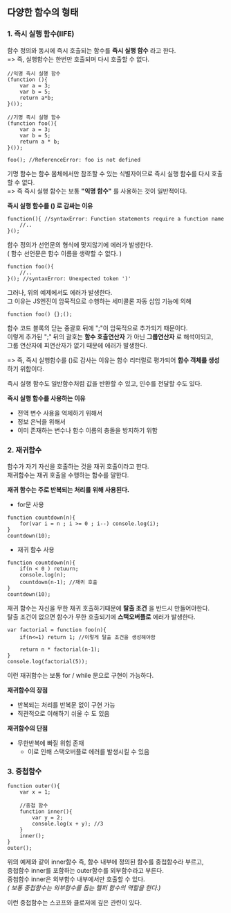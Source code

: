 ## 다양한 함수의 형태
### 1. 즉시 실행 함수(IIFE)
함수 정의와 동시에 즉시 호출되는 함수를 __즉시 실행 함수__ 라고 한다.<br>
=> 즉, 실행함수는 한번만 호출되며 다시 호출할 수 없다.

```
//익명 즉시 실행 함수
(function (){
    var a = 3;
    var b = 5;
    return a*b;
}());

//기명 즉시 실행 함수
(function foo(){
    var a = 3;
    var b = 5;
    return a * b;
}());

foo(); //ReferenceError: foo is not defined
```
기명 함수는 함수 몸체에서만 참조할 수 있는 식별자이므로 즉시 실행 함수를 다시 호출할 수 없다.<br>
=> 즉 즉시 실행 함수는 보통 __"익명 함수"__ 를 사용하는 것이 일반적이다.<br>

__즉시 실행 함수를 () 로 감싸는 이유__<br>
```
function(){ //syntaxError: Function statements require a function name
    //..
}();
```
함수 정의가 선언문의 형식에 맞지않기에 에러가 발생한다. <br>
( 함수 선언문은 함수 이름을 생략할 수 없다. )

```
function foo(){
    //..
}(); //syntaxError: Unexpected token ')'
```
그러나, 위의 예제에서도 에러가 발생한다. <br>
그 이유는 JS엔진이 암묵적으로 수행하는 세미콜론 자동 삽입 기능에 의해 
```
function foo() {};();
```
함수 코드 블록의 닫는 중괄호 뒤에 ";"이 암묵적으로 추가되기 때문이다.<br>
이렇게 추가된 ";" 뒤의 괄호는 __함수 호출연산자__ 가 아닌 __그룹연산자__ 로 해석이되고,<br>
그룹 연산자에 피연산자가 없기 때문에 에러가 발생한다.

=> 즉, 즉시 실행함수를 ()로 감사는 이유는 함수 리터럴로 평가되어 __함수 객체를 생성__ 하기 위함이다.

즉시 실행 함수도 일반함수처럼 값을 반환할 수 있고, 인수를 전달할 수도 있다.

__즉시 실행 함수를 사용하는 이유__
- 전역 변수 사용을 억제하기 위해서
- 정보 은닉을 위해서
- 이미 존재하는 변수나 함수 이름의 충돌을 방지하기 위함

### 2. 재귀함수
함수가 자기 자신을 호출하는 것을 재귀 호출이라고 한다.<br>
재귀함수는 재귀 호출을 수행하는 함수를 말한다.

__재귀 함수는 주로 반복되는 처리를 위해 사용된다.__

- for문 사용
```
function countdown(n){
    for(var i = n ; i >= 0 ; i--) console.log(i);
}
countdown(10);
```

- 재귀 함수 사용
```
function countdown(n){
    if(n < 0 ) retuurn;
    console.log(n);
    countdown(n-1); //재귀 호출
}
countdown(10);
```

재귀 함수는 자신을 무한 재귀 호출하기때문에 __탈출 조건__ 을 반드시 만들어야한다. <br>
탈출 조건이 없으면 함수가 무한 호출되기에 __스택오버플로__ 에러가 발생한다.

```
var factorial = function foo(n){
    if(n<=1) return 1; //이렇게 탈출 조건을 생성해야함

    return n * factorial(n-1);
}
console.log(factorial(5));
```

이런 재귀함수는 보통 for / while 문으로 구현이 가능하다.

__재귀함수의 장점__
- 반복되는 처리를 반복문 없이 구현 가능
- 직관적으로 이해하기 쉬울 수 도 있음

__재귀함수의 단점__
- 무한반복에 빠질 위험 존재
    - 이로 인해 스택오버플로 에러를 발생시킬 수 있음

### 3. 중첩함수
```
function outer(){
    var x = 1;

    //중첩 함수
    function inner(){
        var y = 2;
        console.log(x + y); //3
    }
    inner();
}
outer();
```
위의 예제와 같이 inner함수 즉, 함수 내부에 정의된 함수를 중첩함수라 부르고,<br>
중첩함수 inner를 포함하는 outer함수를 외부함수라고 부른다.<br>
중첩함수 inner은 외부함수 내부에서만 호출할 수 있다.<br>
_( 보통 중첩함수는 외부함수를 돕는 헬퍼 함수의 역할을 한다.)_

이런 중첩함수는 스코프와 클로저에 깊은 관련이 있다.